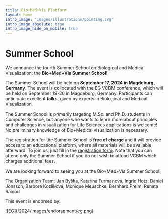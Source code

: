 ```yaml
---
title: Bio+Med+Vis Platform
layout: home
intro_image: "images/illustrations/pointing.svg"
intro_image_absolute: true
intro_image_hide_on_mobile: true
---
```


# Summer School

We announce the fourth Summer School on Biological and Medical Visualization: the **Bio+Med+Vis Summer School**!

The Summer School will be held on **September 17, 2024 in Magdeburg, Germany**. The event is collocated with the EG VCBM conference, which will be held on September 19-20 in Magdeburg, Germany. Participants can anticipate excellent **talks**, given by experts in Biological and Medical Visualization.

The Summer School is primarily targeting M.Sc. and Ph.D. students in Computer Science, but anyone who wants to learn more about principles and challenges in visualization for Life Sciences applications is welcome! No preliminary knowledge of Bio+Medical visualization is necessary.

The registration for the Summer School is **free of charge** and it will provide access to an educational platform, where all materials will be available afterward. To join us, just fill in the [registration form](https://www.conftool.org/vcbm2024/). Note that you can attend only the Summer School if you do not wish to attend VCBM which charges additional fees.

We are looking forward to seeing you at the Bio+Med+Vis Summer School! 

[The Organization Team](https://biomedvis.github.io/team/): 
Jan Byška, Katarína Furmanová, Ingrid Hotz, Daniel Jönsson, Barbora Kozlíková, Monique Meuschke, Bernhard Preim, Renata Raidou


This event is endorsed by:

<a href="http://vcbm.org/" target="_blank">
![EG](/2024/images/endorsement/eg.png)
</a>

<!--
<a href="http://biovis.net/" target="_blank">
![BioVis](/2023/images/endorsement/biovis.png)
</a>

<a href="http://www.mmiv.no/" target="_blank">
![MMIV](/2023/images/endorsement/mmivs.png)
</a>
-->
